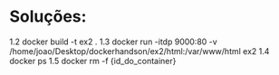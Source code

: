 Soluções:
========================
1.2 docker build -t ex2 .
1.3 docker run -itdp 9000:80 -v /home/joao/Desktop/dockerhandson/ex2/html:/var/www/html ex2
1.4 docker ps
1.5 docker rm -f {id_do_container}
